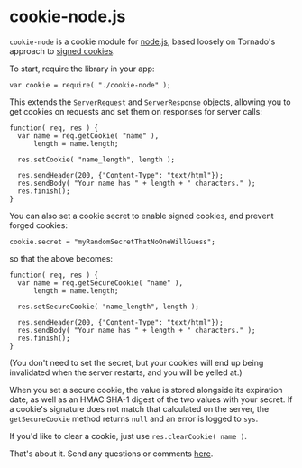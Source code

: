 cookie-node.js
============

`cookie-node` is a cookie module for [node.js](http://nodejs.org/), based loosely on Tornado's approach to [signed cookies](http://www.tornadoweb.org/documentation#cookies-and-secure-cookies).

To start, require the library in your app:

    var cookie = require( "./cookie-node" );

This extends the `ServerRequest` and `ServerResponse` objects, allowing you to get cookies on requests and set them on responses for server calls:

    function( req, res ) {
      var name = req.getCookie( "name" ),
          length = name.length;

      res.setCookie( "name_length", length );

      res.sendHeader(200, {"Content-Type": "text/html"});	
      res.sendBody( "Your name has " + length + " characters." );	
      res.finish();
    }

You can also set a cookie secret to enable signed cookies, and prevent forged cookies:

    cookie.secret = "myRandomSecretThatNoOneWillGuess";

so that the above becomes:

    function( req, res ) {
      var name = req.getSecureCookie( "name" ),
          length = name.length;

      res.setSecureCookie( "name_length", length );

      res.sendHeader(200, {"Content-Type": "text/html"});	
      res.sendBody( "Your name has " + length + " characters." );	
      res.finish();
    }
    
(You don't need to set the secret, but your cookies will end up being invalidated when the server restarts, and you will be yelled at.)
    
When you set a secure cookie, the value is stored alongside its expiration date, as well as an HMAC SHA-1 digest of the two values with your secret. If a cookie's signature does not match that calculated on the server, the `getSecureCookie` method returns `null` and an error is logged to `sys`.

If you'd like to clear a cookie, just use `res.clearCookie( name )`.

That's about it. Send any questions or comments [here](http://twitter.com/jedschmidt).